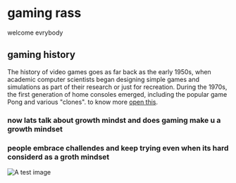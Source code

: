 # gaming rass
welcome evrybody 


## gaming history
The history of video games goes as far back as the early 1950s, when academic computer scientists began designing simple games and simulations as part of their research or just for recreation.  During the 1970s, the first generation of home consoles emerged, including the popular game Pong and various "clones".
 to know more  [open this](https://en.wikipedia.org/wiki/History_of_video_games#:~:text=The%20history%20of%20video%20games%20goes%20as%20far%20back%20as,research%20or%20just%20for%20recreation.&text=During%20the%201970s%2C%20the%20first,Pong%20and%20various%20%22clones%22.).


### now lats talk about growth mindst and does gaming make u a growth mindset 
### people embrace challendes and keep trying even when its hard considerd as a groth mindset 

![A test image](https://garrygudini.com/wp-content/uploads/2020/09/200124_Vignette_Web_Detail.jpg)
